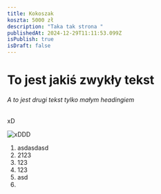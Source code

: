 ```yaml
---
title: Kokoszak
koszta: 5000 zł
description: "Taka tak strona "
publishedAt: 2024-12-29T11:11:53.099Z
isPublish: true
isDraft: false
---
```

# T﻿o jest jakiś zwykły tekst

###### A﻿ to jest drugi tekst tylko małym headingiem

x﻿D

![xDDD](/images/sde.png "Foto")

1. a﻿sdasdasd
2. 2﻿123
3. 1﻿23
4. 1﻿23
5. a﻿sd
6.